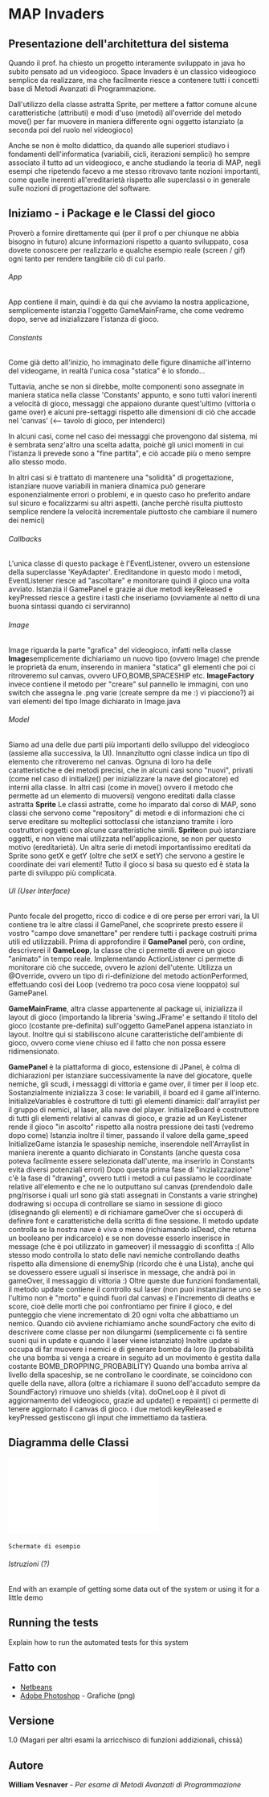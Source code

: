 # MAP Invaders
## Presentazione dell'architettura del sistema

Quando il prof. ha chiesto un progetto interamente sviluppato in java ho subito pensato ad un videogioco. Space Invaders è un classico videogioco semplice da realizzare, ma che facilmente riesce a contenere tutti i concetti base di Metodi Avanzati di Programmazione.

Dall'utilizzo della classe astratta Sprite, per mettere a fattor comune alcune caratteristiche (attributi) e modi d'uso (metodi) all'override del metodo move() per far muovere in maniera differente ogni oggetto istanziato (a seconda poi del ruolo nel videogioco)

Anche se non è molto didattico, da quando alle superiori studiavo i fondamenti dell'informatica (variabili, cicli, iterazioni semplici) ho sempre associato il tutto ad un videogioco, e anche studiando la teoria di MAP, negli esempi che ripetendo facevo a me stesso ritrovavo tante nozioni importanti, come quelle inerenti all'ereditarietà rispetto alle superclassi o in generale sulle nozioni di progettazione del software.

## Iniziamo - i Package e le Classi del gioco

Proverò a fornire direttamente qui (per il prof o per chiunque ne abbia bisogno in futuro) alcune informazioni rispetto a quanto sviluppato, cosa dovete conoscere per realizzarlo e qualche esempio reale (screen / gif) ogni tanto per rendere tangibile ciò di cui parlo.
###### App
App contiene il main, quindi è da qui che avviamo la nostra applicazione, semplicemente istanzia l'oggetto GameMainFrame, che come vedremo dopo, serve ad inizializzare l'istanza di gioco.

###### Constants
Come già detto all'inizio, ho immaginato delle figure dinamiche all'interno del videogame, in realtà l'unica cosa "statica" è lo sfondo...

Tuttavia, anche se non si direbbe, molte componenti sono assegnate in maniera statica nella classe 'Constants' appunto, e sono tutti valori inerenti a velocità di gioco, messaggi che appaiono durante quest'ultimo (vittoria o game over) e alcuni pre-settaggi rispetto alle dimensioni di ciò che accade nel 'canvas' (<-- tavolo di gioco, per intenderci)

In alcuni casi, come nel caso dei messaggi che provengono dal sistema, mi è sembrata senz'altro una scelta adatta, poichè gli unici momenti in cui l'istanza li prevede sono a "fine partita", e ciò accade più o meno sempre allo stesso modo.

In altri casi si è trattato di mantenere una "solidità" di progettazione, istanziare nuove variabili in maniera dinamica può generare esponenzialmente errori o problemi, e in questo caso ho preferito andare sul sicuro e focalizzarmi su altri aspetti. (anche perchè risulta piuttosto semplice rendere la velocità incrementale piuttosto che cambiare il numero dei nemici)

###### Callbacks
L'unica classe di questo package è l'EventListener, ovvero un estensione della superclasse 'KeyAdapter'.
Ereditandone in questo modo i metodi, EventListener riesce ad "ascoltare" e monitorare quindi il gioco una volta avviato. Istanzia il GamePanel e grazie ai due metodi keyReleased e keyPressed riesce a gestire i tasti che inseriamo (ovviamente al netto di una buona sintassi quando ci serviranno)

###### Image
Image riguarda la parte "grafica" del videogioco, infatti nella classe **Image**semplicemente dichiariamo un nuovo tipo (ovvero Image) che prende le proprietà da enum, inserendo in maniera "statica" gli elementi che poi ci ritroveremo sul canvas, ovvero UFO,BOMB,SPACESHIP etc.
**ImageFactory** invece contiene il metodo per "creare" sul pannello le immagini, con uno switch che assegna le .png varie (create sempre da me :) vi piacciono?) ai vari elementi del tipo Image dichiarato in Image.java

###### Model
Siamo ad una delle due parti più importanti dello sviluppo del videogioco (assieme alla successiva, la UI).
Innanzitutto ogni classe indica un tipo di elemento che ritroveremo nel canvas. 
Ognuna di loro ha delle caratteristiche e dei metodi precisi, che in alcuni casi sono "nuovi", privati (come nel caso di initialize() per inizializzare la nave del giocatore) ed interni alla classe.
In altri casi (come in move() ovvero il metodo che permette ad un elemento di muoversi) vengono ereditati dalla classe astratta **Sprite**
Le classi astratte, come ho imparato dal corso di MAP, sono classi che servono come "repository" di metodi e di informazioni che ci serve ereditare su molteplici sottoclassi che istanziano tramite i loro costruttori oggetti con alcune caratteristiche simili. **Sprite**on può istanziare oggetti, e non viene mai utilizzata nell'applicazione, se non per questo motivo (ereditarietà).
Un altra serie di metodi importantissimo ereditati da Sprite sono getX e getY (oltre che setX e setY) che servono a gestire le coordinate dei vari elementi! Tutto il gioco si basa su questo ed è stata la parte di sviluppo più complicata.

###### UI (User Interface)
Punto focale del progetto, ricco di codice e di ore perse per errori vari, la UI contiene tra le altre classi il GamePanel, che scoprirete presto essere il vostro "campo dove smanettare" per rendere tutti i package costruiti prima utili ed utilizzabili.
Prima di approfondire il **GamePanel** però, con ordine, descriverei il **GameLoop**, la classe che ci permette di avere un gioco "animato" in tempo reale.
Implementando ActionListener ci permette di monitorare ciò che succede, ovvero le azioni dell'utente.
Utilizza un @Override, ovvero un tipo di ri-definizione del metodo actionPerformed, effettuando così dei Loop (vedremo tra poco cosa viene looppato) sul GamePanel.

**GameMainFrame**, altra classe appartenente al package ui, inizializza il layout di gioco (importando la libreria 'swing.JFrame' e settando il titolo del gioco (costante pre-definita) sull'oggetto GamePanel appena istanziato in layout.
Inoltre qui si stabiliscono alcune caratteristiche dell'ambiente di gioco, ovvero come viene chiuso ed il fatto che non possa essere ridimensionato.

**GamePanel** è la piattaforma di gioco, estensione di JPanel, è colma di dichiarazioni per istanziare successivamente la nave del giocatore, quelle nemiche, gli scudi, i messaggi di vittoria e game over, il timer per il loop etc.
Sostanzialmente inizializza 3 cose: le variabili, il board ed il game all'interno.
InitializeVariables è costruttore di tutti gli elementi dinamici: dall'arraylist per il gruppo di nemici, al laser, alla nave del player.
InitializeBoard è costruttore di tutti gli elementi relativi al canvas di gioco, e grazie ad un KeyListener rende il gioco "in ascolto" rispetto alla nostra pressione dei tasti (vedremo dopo come)
Istanzia inoltre il timer, passando il valore della game_speed
InitializeGame istanzia le spaseship nemiche, inserendole nell'Arraylist in maniera inerente a quanto dichiarato in Constants (anche questa cosa poteva facilmente essere selezionata dall'utente, ma inserirlo in Constants evita diversi potenziali errori) 
Dopo questa prima fase di "inizializzazione" c'è la fase di "drawing", ovvero tutti i metodi a cui passiamo le coordinate relative all'elemento e che ne lo outputtano sul canvas (prendendolo dalle png/risorse i quali url sono già stati assegnati in Constants a varie stringhe)
dodrawing si occupa di controllare se siamo in sessione di gioco (disegnando gli elementi) e di richiamare gameOver che si occuperà di definire font e caratteristiche della scritta di fine sessione.
Il metodo update controlla se la nostra nave è viva o meno (richiamando isDead, che returna un booleano per indicarcelo) e se non dovesse esserlo inserisce in message (che è poi utilizzato in gameover) il messaggio di sconfitta :(
Allo stesso modo controlla lo stato delle navi nemiche controllando deaths rispetto alla dimensione di enemyShip (ricordo che è una Lista), anche qui se dovessero essere uguali si inserisce in message, che andrà poi in gameOver, il messaggio di vittoria :)
Oltre queste due funzioni fondamentali, il metodo update contiene il controllo sul laser (non puoi instanziarne uno se l'ultimo non è "morto" e quindi fuori dal canvas) e l'incremento di deaths e score, cioè delle morti che poi confrontiamo per finire il gioco, e del punteggio che viene incrementato di 20 ogni volta che abbattiamo un nemico. Quando ciò avviene richiamiamo anche soundFactory che evito di descrivere come classe per non dilungarmi (semplicemente ci fà sentire suoni qui in update e quando il laser viene istanziato)
Inoltre update si occupa di far muovere i nemici e di generare bombe da loro (la probabilità che una bomba si venga a creare in seguito ad un movimento è gestita dalla costante BOMB_DROPPING_PROBABILITY)
Quando una bomba arriva al livello della spaceship, se ne controllano le coordinate, se coincidono con quelle della nave, allora (oltre a richiamare il suono dell'accaduto sempre da SoundFactory) rimuove uno shields (vita).
doOneLoop è il pivot di aggiornamento del videogioco, grazie ad update() e repaint() ci permette di tenere aggiornato il canvas di gioco.
i due metodi keyReleased e keyPressed gestiscono gli input che immettiamo da tastiera.


## Diagramma delle Classi

![Diagramma Classi](/uml.pdf)






```
Schermate di esempio
```


###### Istruzioni (?)




End with an example of getting some data out of the system or using it for a little demo

## Running the tests

Explain how to run the automated tests for this system



## Fatto con

* [Netbeans](https://netbeans.apache.org) 
* [Adobe Photoshop](http://www.adobe.com) - Grafiche (png)

## Versione
1.0 (Magari per altri esami la arricchisco di funzioni addizionali, chissà)

## Autore

**William Vesnaver** - *Per esame di Metodi Avanzati di Programmazione* 


